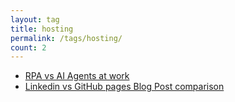 ```yaml
---
layout: tag
title: hosting
permalink: /tags/hosting/
count: 2
---
```


- [RPA vs AI Agents at work](https://robert-bogan.github.io/myblog/hosting/rpa-ai-agent/)
- [Linkedin vs GitHub pages Blog Post comparison](https://robert-bogan.github.io/myblog/hosting/copare-posts-linkedin-github/)
